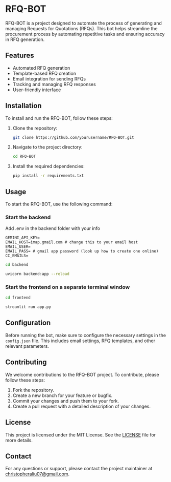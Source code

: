 # RFQ-BOT

RFQ-BOT is a project designed to automate the process of generating and managing Requests for Quotations (RFQs). This bot helps streamline the procurement process by automating repetitive tasks and ensuring accuracy in RFQ generation.

## Features

- Automated RFQ generation
- Template-based RFQ creation
- Email integration for sending RFQs
- Tracking and managing RFQ responses
- User-friendly interface

## Installation

To install and run the RFQ-BOT, follow these steps:

1. Clone the repository:
    ```bash
    git clone https://github.com/yourusername/RFQ-BOT.git
    ```
2. Navigate to the project directory:
    ```bash
    cd RFQ-BOT
    ```
3. Install the required dependencies:
    ```bash
    pip install -r requirements.txt
    ```

## Usage

To start the RFQ-BOT, use the following command:
### Start the backend
Add .env in the backend folder with your info
```
GEMINI_API_KEY=
EMAIL_HOST=imap.gmail.com # change this to your email host
EMAIL_USER=
EMAIL_PASS= # gmail app password (look up how to create one online)
CC_EMAILS=
```

```bash
cd backend

uvicorn backend:app --reload
```

### Start the frontend on a separate terminal window
```bash
cd frontend

streamlit run app.py
```

## Configuration

Before running the bot, make sure to configure the necessary settings in the `config.json` file. This includes email settings, RFQ templates, and other relevant parameters.

## Contributing

We welcome contributions to the RFQ-BOT project. To contribute, please follow these steps:

1. Fork the repository.
2. Create a new branch for your feature or bugfix.
3. Commit your changes and push them to your fork.
4. Create a pull request with a detailed description of your changes.

## License

This project is licensed under the MIT License. See the [LICENSE](LICENSE) file for more details.

## Contact

For any questions or support, please contact the project maintainer at [christopheraliu07@gmail.com](mailto:christopheraliu07@gmail.com).
